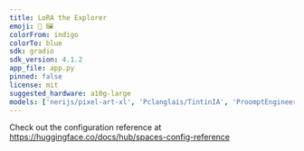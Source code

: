 ```yaml
---
title: LoRA the Explorer
emoji: 🔎 🖼️
colorFrom: indigo
colorTo: blue
sdk: gradio
sdk_version: 4.1.2
app_file: app.py
pinned: false
license: mit
suggested_hardware: a10g-large
models: ['nerijs/pixel-art-xl', 'Pclanglais/TintinIA', 'ProomptEngineer/pe-balloon-diffusion-style', 'joachimsallstrom/aether-cloud-lora-for-sdxl', 'ostris/crayon_style_lora_sdxl', 'jbilcke-hf/sdxl-zelda64', 'TheLastBen/Papercut_SDXL', 'fofr/sdxl-2004', 'joachimsallstrom/aether-ghost-lora-for-sdxl', 'artificialguybr/ColoringBookRedmond-V2', 'Norod78/SDXL-LofiGirl-Lora', 'ostris/embroidery_style_lora_sdxl', 'goofyai/3d_render_style_xl', 'ostris/watercolor_style_lora_sdxl', 'veryVANYA/ps1-graphics-sdxl-v2', 'TheLastBen/William_Eggleston_Style_SDXL', 'davizca87/c-a-g-coinmaker', 'goofyai/cyborg_style_xl', 'artificialguybr/ToyRedmond-ToyLoraForSDXL10', 'Fictiverse/Voxel_XL_Lora', 'minimaxir/sdxl-ugly-sonic-lora', 'nerijs/lego-brickheadz-xl', 'nerijs/lego-minifig-xl', 'Norod78/SDXL-jojoso_style-Lora', 'TheLastBen/Pikachu_SDXL', 'artificialguybr/LogoRedmond-LogoLoraForSDXL', 'Norod78/SDXL-StickerSheet-Lora', 'artificialguybr/LineAniRedmond-LinearMangaSDXL', 'TheLastBen/Josef_Koudelka_Style_SDXL', 'goofyai/Leonardo_Ai_Style_Illustration', 'Norod78/SDXL-simpstyle-Lora', 'artificialguybr/StoryBookRedmond', 'chillpixel/blacklight-makeup-sdxl-lora', 'ProomptEngineer/pe-neon-sign-style', 'ProomptEngineer/pe-lofi-hiphop-lofi-girl-concept', 'ProomptEngineer/pe-shitty-fanart', 'ProomptEngineer/pe-sandsculpter-style', 'ProomptEngineer/pe-shitty-medieval-paintings', 'ProomptEngineer/pe-courtroomsketch-style', 'ProomptEngineer/pe-funko-pop-diffusion-style', 'lordjia/lelo-lego-lora', 'KappaNeuro/dressed-animals', 'KappaNeuro/vintage-postage-stamps', 'KappaNeuro/video-installation', 'KappaNeuro/ukiyo-e-art', 'KappaNeuro/surreal-collage', 'KappaNeuro/stop-motion-animation', 'KappaNeuro/studio-ghibli-style', 'KappaNeuro/punk-collage', 'KappaNeuro/needlepoint', 'KappaNeuro/made-of-iridescent-foil', 'KappaNeuro/lascaux', 'KappaNeuro/color-palette', 'KappaNeuro/albumen-print', 'KappaNeuro/1987-action-figure-playset-packaging', 'Norod78/SDXL-VintageMagStyle-Lora', 'CiroN2022/road-sign', 'CiroN2022/mosaic-style', 'CiroN2022/cd-md-music', 'CiroN2022/hair-style', 'CiroN2022/overprint-effect', 'CiroN2022/toy-face', 'CiroN2022/ascii-art', 'artificialguybr/PixelArtRedmond', 'artificialguybr/StickersRedmond', 'artificialguybr/ClayAnimationRedmond', 'fofr/sdxl-vision-pro', 'joachimsallstrom/aether-glitch-lora-for-sdxl', 'artificialguybr/TshirtDesignRedmond-V2', 'ostris/ikea-instructions-lora-sdxl', 'ostris/super-cereal-sdxl-lora', 'jakedahn/sdxl-isometric-geology', 'artificialguybr/analogredmond-v2', 'stets/nintendo64_cartridge']
---
```


Check out the configuration reference at https://huggingface.co/docs/hub/spaces-config-reference
